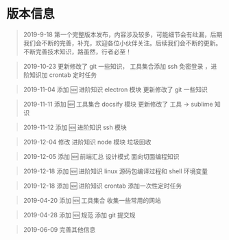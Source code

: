# 版本信息

> 2019-9-18 第一个完整版本发布，内容涉及较多，可能细节会有纰漏，后期我们会不断的完善，补充，欢迎各位小伙伴关注。后续我们会不断的更新。不断完善技术知识，路虽然，行者必至！

> 2019-10-23 更新修改了 git 一些知识， 工具集合添加 ssh 免密登录 ，进阶知识加 crontab 定时任务

> 2019-11-04 添加 🆕 进阶知识 electron 模块 更新修改了 git 一些知识

> 2019-11-11 添加 🆕 工具集合 docsify 模块 更新修改了 工具 -> sublime 知识

> 2019-11-12 添加 🆕 进阶知识 ssh 模块

> 2019-12-04 修改 进阶知识 node 模块 垃圾回收

> 2019-12-05 添加 🆕 前端汇总 设计模式 面向切面编程知识

> 2019-12-18 添加 🆕 进阶知识 linux 源码包编译过程和 shell 环境变量

> 2019-12-18 添加 🆕 进阶知识 crontab 添加一次性定时任务

> 2019-04-20 添加 🆕 工具集合 收集一些常用的网站

> 2019-04-28 添加 🆕 规范 添加 git 提交规

> 2019-06-09 完善其他信息
